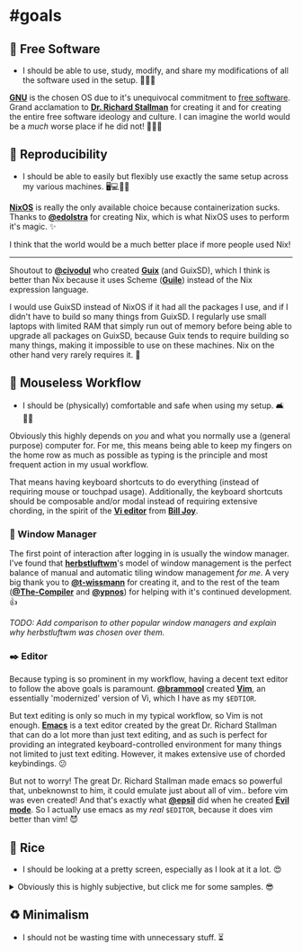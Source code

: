 <!-- vim: syntax=off
-->
# #goals

## 🚀 Free Software

- I should be able to use, study, modify, and share my modifications of all the
  software used in the setup. 🙈🙉🙊

**[GNU]** is the chosen OS due to it's unequivocal commitment to [free
software][free-sw]. Grand acclamation to **[Dr. Richard Stallman][rms]** for
creating it and for creating the entire free software ideology and culture. I
can imagine the world would be a *much* worse place if he did not! 👏👏👏

[free-sw]: https://www.gnu.org/philosophy/free-sw.en.html
[GNU]:     https://www.gnu.org/gnu/gnu.en.html
[rms]:     https://stallman.org/

## 🥗 Reproducibility

- I should be able to easily but flexibly use exactly the same setup across my
  various machines. 🖥️💻👩‍💻

**[NixOS]** is really the only available choice because containerization sucks.
Thanks to **[@edolstra]** for creating Nix, which is what NixOS uses to perform
it's magic. ✨

I think that the world would be a much better place if more people used Nix!

---

Shoutout to **[@civodul]** who created **[Guix]** (and GuixSD), which I think
is better than Nix because it uses Scheme (**[Guile]**) instead of the Nix
expression language.

I would use GuixSD instead of NixOS if it had all the packages I use, and if I
didn't have to build so many things from GuixSD. I regularly use small laptops
with limited RAM that simply run out of memory before being able to upgrade all
packages on GuixSD, because Guix tends to require building so many things,
making it impossible to use on these machines. Nix on the other hand very
rarely requires it. 🤷‍

[@civodul]:  https://github.com/civodul
[@edolstra]: https://github.com/edolstra
[Guile]:     https://www.gnu.org/software/guile/
[Guix]:      https://www.gnu.org/software/guix/
[NixOS]:     https://nixos.org

## 💅 Mouseless Workflow

- I should be (physically) comfortable and safe when using my setup. 🛋️💆‍♀️

Obviously this highly depends on *you* and what you normally use a (general
purpose) computer for. For me, this means being able to keep my fingers on the
home row as much as possible as typing is the principle and most frequent
action in my usual workflow.

That means having keyboard shortcuts to do everything (instead of requiring
mouse or touchpad usage). Additionally, the keyboard shortcuts should be
composable and/or modal instead of requiring extensive chording, in the spirit
of the **[Vi editor][vi]** from **[Bill Joy]**.

### 🏨 Window Manager

The first point of interaction after logging in is usually the window manager.
I've found that **[herbstluftwm]**'s model of window management is the perfect
balance of manual and automatic tiling window management *for me*. A very big
thank you to **[@t-wissmann]** for creating it, and to the rest of the team
(**[@The-Compiler]** and **[@ypnos]**) for helping with it's continued
development. 👍

*TODO: Add comparison to other popular window managers and explain why
herbstluftwm was chosen over them.*

### ✒️ Editor

Because typing is so prominent in my workflow, having a decent text editor to
follow the above goals is paramount. **[@brammool]** created **[Vim]**, an
essentially 'modernized' version of Vi, which I have as my `$EDTIOR`.

But text editing is only so much in my typical workflow, so Vim is not enough.
**[Emacs]** is a text editor created by the great Dr. Richard Stallman that can
do a lot more than just text editing, and as such is perfect for providing an
integrated keyboard-controlled environment for many things not limited to just
text editing. However, it makes extensive use of chorded keybindings. 😕

But not to worry! The great Dr. Richard Stallman made emacs so powerful that,
unbeknownst to him, it could emulate just about all of vim.. before vim was
even created! And that's exactly what **[@epsil]** did when he created **[Evil
mode]**. So I actually use emacs as my *real* `$EDITOR`, because it does vim
better than vim! 😈

[Bill Joy]:      https://en.wikipedia.org/wiki/Bill_Joy
[@brammool]:     https://github.com/brammool
[herbstluftwm]:  http://www.herbstluftwm.org
[Emacs]:         https://www.gnu.org/software/emacs
[@epsil]:        https://github.com/epsil
[Evil Mode]:     https://github.com/emacs-evil/evil
[@t-wissmann]:   https://github.com/t-wissmann
[@The-Compiler]: https://github.com/The-Compiler
[vi]:            https://en.wikipedia.org/wiki/Vi
[Vim]:           http://www.vim.org/
[@ypnos]:        https://github.com/ypnos

## 💄 Rice

- I should be looking at a pretty screen, especially as I look at it a lot. 😍

<details>
  <summary>Obviously this is highly subjective, but click me for some samples.
  😎</summary>

  *TODO: Add screenshots here.*
</details>

## ♻️ Minimalism

- I should not be wasting time with unnecessary stuff. ⏳
